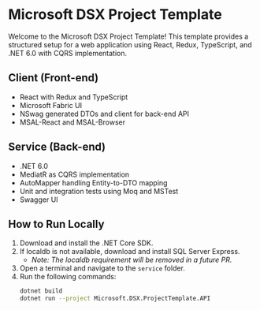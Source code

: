 # Microsoft DSX Project Template

Welcome to the Microsoft DSX Project Template! This template provides a structured setup for a web application using React, Redux, TypeScript, and .NET 6.0 with CQRS implementation.

## Client (Front-end)

- React with Redux and TypeScript
- Microsoft Fabric UI
- NSwag generated DTOs and client for back-end API
- MSAL-React and MSAL-Browser

## Service (Back-end)

- .NET 6.0
- MediatR as CQRS implementation
- AutoMapper handling Entity-to-DTO mapping
- Unit and integration tests using Moq and MSTest
- Swagger UI

## How to Run Locally

1. Download and install the .NET Core SDK.
2. If localdb is not available, download and install SQL Server Express.
   - *Note: The localdb requirement will be removed in a future PR.*
3. Open a terminal and navigate to the `service` folder.
4. Run the following commands:
   ```bash
   dotnet build
   dotnet run --project Microsoft.DSX.ProjectTemplate.API

